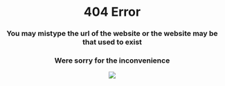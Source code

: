   <h1 align="Center"> 404 Error </h1>
  <h3 align="Center"> You may mistype the url of the website or the website may be that used to exist
  </h3>
  <h3 align="Center"> Were sorry for the inconvenience
  </h3>
  <p align="Center">
  <img src="https://user-images.githubusercontent.com/100028421/156930861-ad077497-9d74-44b1-b5c8-3019cc19038e.png" />

